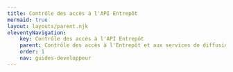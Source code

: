 ```yaml
---
title: Contrôle des accès à l'API Entrepôt
mermaid: true
layout: layouts/parent.njk
eleventyNavigation:
    key: Contrôle des accès à l'API Entrepôt
    parent: Contrôle des accès à l'Entrepôt et aux services de diffusion
    order: 1
    nav: guides-developpeur
---
```

